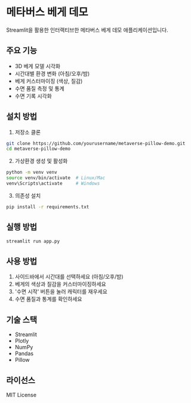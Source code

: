 # 메타버스 베게 데모

Streamlit을 활용한 인터랙티브한 메타버스 베게 데모 애플리케이션입니다.

## 주요 기능

- 3D 베게 모델 시각화
- 시간대별 환경 변화 (아침/오후/밤)
- 베게 커스터마이징 (색상, 질감)
- 수면 품질 측정 및 통계
- 수면 기록 시각화

## 설치 방법

1. 저장소 클론
```bash
git clone https://github.com/yourusername/metaverse-pillow-demo.git
cd metaverse-pillow-demo
```

2. 가상환경 생성 및 활성화
```bash
python -m venv venv
source venv/bin/activate  # Linux/Mac
venv\Scripts\activate     # Windows
```

3. 의존성 설치
```bash
pip install -r requirements.txt
```

## 실행 방법

```bash
streamlit run app.py
```

## 사용 방법

1. 사이드바에서 시간대를 선택하세요 (아침/오후/밤)
2. 베게의 색상과 질감을 커스터마이징하세요
3. '수면 시작' 버튼을 눌러 캐릭터를 재우세요
4. 수면 품질과 통계를 확인하세요

## 기술 스택

- Streamlit
- Plotly
- NumPy
- Pandas
- Pillow

## 라이선스

MIT License 